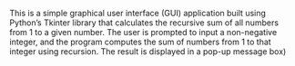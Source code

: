 This is a simple graphical user interface (GUI) application built using Python’s Tkinter library that calculates the recursive sum of all numbers from 1 to a given number. 
The user is prompted to input a non-negative integer, and the program computes the sum of numbers from 1 to that integer using recursion. The result is displayed in a pop-up message box)
